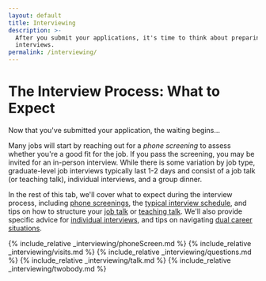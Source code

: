 ```yaml
---
layout: default
title: Interviewing
description: >-
  After you submit your applications, it's time to think about preparing for 
  interviews.
permalink: /interviewing/
---
```


# The Interview Process: What to Expect

Now that you've submitted your application, the waiting begins...

Many jobs will start by reaching out for a *phone screening* to assess whether you're a good 
fit for the job. If you pass the screening, you may be invited for an in-person 
interview. While there is some variation by job type, 
<span class="highlight">graduate-level job interviews 
typically last 1-2 days and consist of a job talk (or teaching talk), 
individual interviews, and a group dinner.</span>

In the rest of this tab, we'll cover what to expect during the interview process, 
including [phone screenings](#phone-screening), the [typical interview schedule](#interview-visit-overview), 
and tips on how to structure your [job talk](#preparing-your-job-talk) or [teaching talk](#preparing-your-teaching-talk). We'll also provide specific 
advice for [individual interviews](#individual-meeting-questions), and tips on
navigating [dual career situations](#dual-career-couples).

{% include_relative _interviewing/phoneScreen.md %}
{% include_relative _interviewing/visits.md %}
{% include_relative _interviewing/questions.md %}
{% include_relative _interviewing/talk.md %}
{% include_relative _interviewing/twobody.md %}
